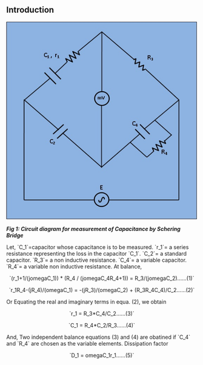 ## Introduction


<p align="center">

![Rm501 Figure](images/schering.jpg)

***Fig 1: Circuit diagram for measurement of Capacitance by Schering Bridge***
</p>
Let, `C_1`=capacitor whose capacitance is to be measured.
       `r_1`= a series resistance representing the loss in the capacitor `C_1`.
       `C_2`= a standard capacitor.
       `R_3`= a non inductive resistance.
       `C_4`= a variable capacitor.
       `R_4`= a variable non inductive resistance.
At balance,  
<p align="center">
`(r_1+1/(jomegaC_1)) * (R_4 / (jomegaC_4R_4+1)) = R_3/(jomegaC_2)......(1)`
</p>
<p align="center">
`r_1R_4-(jR_4)/(omegaC_1) = -(jR_3)/(omegaC_2) + (R_3R_4C_4)/C_2......(2)`
 </p>
Or Equating the real and imaginary terms in equa. (2), we obtain
<p align="center">
`r_1 = R_3*C_4/C_2......(3)`
</p>
<p align="center">
`C_1 = R_4*C_2/R_3......(4)`
 </p>
And, Two independent balance equations (3) and (4) are obatined if `C_4` and `R_4` are chosen as the variable elements.
Dissipation factor
<p align="center">
`D_1 = omegaC_1r_1......(5)`
  </p>
